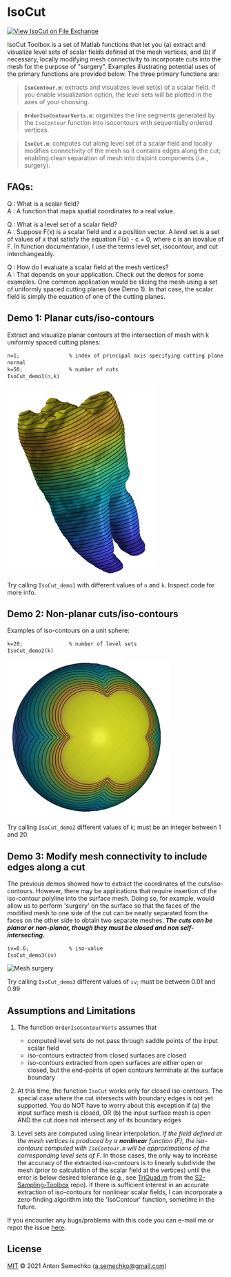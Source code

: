 # IsoCut

[![View IsoCut on File Exchange](https://www.mathworks.com/matlabcentral/images/matlab-file-exchange.svg)](https://www.mathworks.com/matlabcentral/fileexchange/87112-isocut)

IsoCut Toolbox is a set of Matlab functions that let you (a) extract and visualize level sets of scalar fields defined at the mesh
vertices, and (b) if necessary, locally modifying mesh connectivity to incorporate cuts into the mesh for the purpose of "surgery".
Examples illustrating potential uses of the primary functions are provided below.  The three primary functions are:

>**`IsoContour.m`**: extracts and visualizes level set(s) of a scalar field. If you enable visualization option, the level sets will be plotted in the axes of your choosing.

>**`OrderIsoContourVerts.m`**: organizes the line segments generated by the `IsoContour` function into isocontours with sequentially ordered vertices.

>**`IsoCut.m`**: computes cut along level set of a scalar field and locally modifies connectivity of the mesh so it contains edges along the cut; enabling clean separation of mesh into disjoint components (i.e., surgery). 


## FAQs:
Q : What is a scalar field?\
A : A function that maps spatial coordinates to a real value. 

Q : What is a level set of a scalar field?\
A : Suppose F(x) is a scalar field and x a position vector. A level set is a set of values of x that satisfy the equation F(x) - c = 0, where c is an isovalue of F. In function documentation, I use the terms level set, isocontour, and cut interchangeably.  

Q : How do I evaluate a scalar field at the mesh vertices?\
A : That depends on your application. Check out the demos for some examples. One common application would be slicing the mesh using a set of uniformly spaced cutting planes (see Demo 1). In that case, the scalar field is simply the equation of one of the cutting planes.  



## Demo 1: Planar cuts/iso-contours

Extract and visualize planar contours at the intersection of mesh with k uniformly spaced cutting planes:
	
	n=1; 				% index of principal axis specifying cutting plane normal
	k=50;				% number of cuts
	IsoCut_demo1(n,k)
	
![Planar cuts](Images/demo1.jpg)
	
Try calling `IsoCut_demo1` with different values of `n` and `k`. Inspect code for more info.


## Demo 2: Non-planar cuts/iso-contours

Examples of iso-contours on a unit sphere:
	
	k=20;				% number of level sets
	IsoCut_demo2(k)

![Non-planar cuts](Images/demo2.jpg)
	
Try calling `IsoCut_demo2` different values of `k`; must be an integer between 1 and 20.


## Demo 3: Modify mesh connectivity to include edges along a cut

The previous demos showed how to extract the coordinates of the cuts/iso-contours. However, there may be applications that
require insertion of the iso-contour polyline into the surface mesh. Doing so, for example, would allow us to perform 
'surgery' on the surface so that the faces of the modified mesh to one side of the cut can be neatly separated from the 
faces on the other side to obtain two separate meshes. ***The cuts can be planar or non-planar, though they must be closed 
and non self-intersecting.*** 

	iv=0.6;				% iso-value
	IsoCut_demo3(iv)

![Mesh surgery](Images/demo3.jpg)

Try calling `IsoCut_demo3` different values of `iv`; must be between 0.01 and 0.99

 
## Assumptions and Limitations

1. The function `OrderIsoContourVerts` assumes that
	- computed level sets do not pass through saddle points of the input scalar field
	- iso-contours extracted from closed surfaces are closed
	- iso-contours extracted from open surfaces are either open or closed, but the end-points of open contours terminate at the 
	surface boundary

2. At this time, the function `IsoCut` works only for closed iso-contours. The special case where the cut intersects
 with boundary edges is not yet supported. You do NOT have to worry about this exception if 
   (a) the input surface mesh is closed, OR 
   (b) the input surface mesh is open AND the cut does not intersect any of its boundary edges    

3. Level sets are computed using linear interpolation. *If the field defined at the mesh vertices is produced by a 
***nonlinear*** function (F), the iso-contours computed with `IsoContour.m` will be approximations of the corresponding level 
sets of F.* In those cases, the only way to increase the accuracy of the extracted iso-contours is to linearly subdivide the 
mesh (prior to calculation of the scalar field at the vertices) until the error is below desired tolerance (e.g., see [TriQuad.m]
from the [S2-Sampling-Toolbox] repo). If there is sufficient interest in an accurate extraction of iso-contours for nonlinear scalar
fields, I can incorporate a zero-finding algorithm into the 'IsoContour' function, sometime in the future.

If you encounter any bugs/problems with this code you can e-mail me or repot the issue [here].

## License
[MIT] © 2021 Anton Semechko (a.semechko@gmail.com)

[TriQuad.m]: https://github.com/AntonSemechko/S2-Sampling-Toolbox/blob/master/TriQuad.m
[S2-Sampling-Toolbox]: https://github.com/AntonSemechko/S2-Sampling-Toolbox
[here]: https://github.com/AntonSemechko/IsoCut/issues
[MIT]: https://github.com/AntonSemechko/IsoCut/blob/master/LICENSE.md
